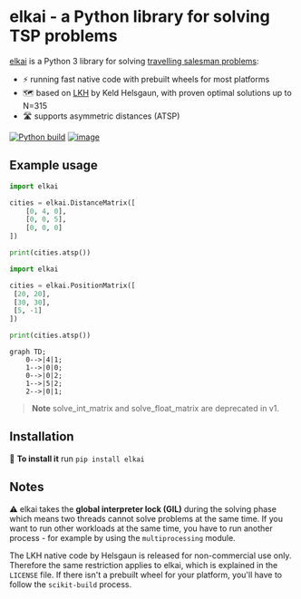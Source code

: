 # elkai - a Python library for solving TSP problems

[elkai](https://pypi.org/project/elkai/) is a Python 3 library for solving [travelling salesman problems](https://en.wikipedia.org/wiki/Travelling_salesman_problem):

* ⚡ running fast native code with prebuilt wheels for most platforms
* 🗺️ based on [LKH](http://akira.ruc.dk/~keld/research/LKH/) by Keld Helsgaun, with proven optimal solutions up to N=315
* 🛣️ supports asymmetric distances (ATSP)

[![Python build](https://github.com/fikisipi/elkai/actions/workflows/python-app.yml/badge.svg)](https://github.com/fikisipi/elkai/actions/workflows/python-app.yml)
[![image](https://img.shields.io/pypi/v/elkai.svg)](https://pypi.org/project/elkai/)

## Example usage 

```python
import elkai

cities = elkai.DistanceMatrix([
    [0, 4, 0],
    [0, 0, 5],
    [0, 0, 0]
])

print(cities.atsp())
```

```python
import elkai

cities = elkai.PositionMatrix([
 [20, 20],
 [30, 30],
 [5, -1]   
])

print(cities.atsp())
```

```mermaid
graph TD;
    0-->|4|1;
    1-->|0|0;
    0-->|0|2;
    1-->|5|2;
    2-->|0|1;
```

> **Note**
> solve_int_matrix and solve_float_matrix are deprecated in v1.

## Installation

💾 **To install it** run `pip install elkai`

## Notes

⚠️ elkai takes the **global interpreter lock (GIL)** during the solving phase which means two threads cannot solve problems at the same time. If you want to run other workloads at the same time, you have to run another process - for example by using the `multiprocessing` module.

The LKH native code by Helsgaun is released for non-commercial use only. Therefore the same restriction applies to elkai, which is explained in the `LICENSE` file. If there isn't a prebuilt wheel for your platform, you'll have to follow the `scikit-build` process.